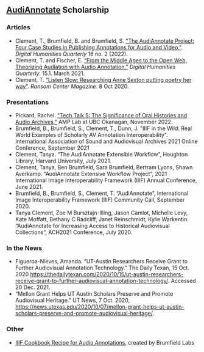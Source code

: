 
## [AudiAnnotate](https://hipstas.github.io/AudiAnnotate/) Scholarship

### Articles
* Clement, T., Brumfield, B. and Brumfield, S. ["The AudiAnnotate Project: Four Case Studies in Publishing Annotations for Audio and Video,"](http://www.digitalhumanities.org/dhq/vol/16/2/000586/000586.html). *Digital Humanities Quarterly* 16 no. 2 (2022).
* Clement, T. and Fischer, E. [“From the Middle Ages to the Open Web, Theorizing Audiation with Audio Annotation.”](http://www.digitalhumanities.org/dhq/vol/15/1/000512/000512.html) *Digital Humanities Quarterly*. 15.1. March 2021. 
* Clement, T. [“Listen Slow: Researching Anne Sexton putting poetry her way”](https://sites.utexas.edu/ransomcentermagazine/2020/10/08/listen-slow-researching-anne-sexton-putting-poetry-her-way/). *Ransom Center Magazine*. 8 Oct 2020.

### Presentations
* Pickard, Rachel. ["Tech Talk 5: The Significance of Oral Histories and Audio Archives,"](https://www.eventbrite.com/e/tech-talk-5-the-significance-of-oral-histories-and-audio-archives-tickets-474281267037?aff=erelexpmlt) AMP Lab at UBC Okanagan, November 2022.
* Brumfield, B., Brumfield, S., Clement, T., Dunn, J. "IIIF in the Wild: Real World Examples of Scholarly AV Annotation Interoperability". International Association of Sound and Audiovisual Archives 2021 Online Conference, September 2021 
* Clement, Tanya. “The AudiAnnotate Extensible Workflow”, Houghton Library, Harvard University, July 2021. 
* Clement, Tanya, Ben Brumfield, Sara Brumfield, Bertram Lyons, Shawn Averkamp. “AudiAnnotate Extensive Workflow Project”, 2021 International Image Interoperability Framework (IIIF) Annual Conference, June 2021.
* Brumfield, B., Brumfield, S., Clement, T. “AudiAnnotate”, International Image Interoperability Framework (IIIF) Community Call, September 2020.
* Tanya Clement, Zoe M Bursztajn-Illing, Jason Camlot, Michelle Levy, Kate Moffatt, Bethany C Radcliff, Janet Reinschmidt, Kylie Warkentin. “AudiAnnotate for Increasing Access to Historical Audiovisual Collections”, ACH2021 Conference, July 2020. 

### In the News
* Figueroa-Nieves, Amanda. “UT-Austin Researchers Receive Grant to Further Audiovisual Annotation Technology.” The Daily Texan, 15 Oct. 2020 https://thedailytexan.com/2020/10/15/ut-austin-researchers-receive-grant-to-further-audiovisual-annotation-technology/. Accessed 20 Dec. 2021.
* “Mellon Grant Helps UT Austin Scholars Preserve and Promote Audiovisual Heritage.” UT News, 7 Oct. 2020, https://news.utexas.edu/2020/10/07/mellon-grant-helps-ut-austin-scholars-preserve-and-promote-audiovisual-heritage/.


### Other
* [IIIF Cookbook Recipe for Audio Annotations](https://preview.iiif.io/cookbook/Recipe_103_brumfieldlabs/recipe/0103-poetry-reading-annotations/), created by Brumfield Labs



